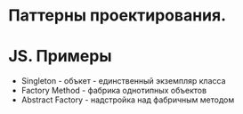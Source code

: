 # Паттерны проектирования. 
# JS. Примеры
- Singleton -  объкет - единственный экземпляр класса
- Factory Method - фабрика однотипных объектов
- Abstract Factory - надстройка над фабричным методом 
